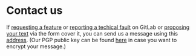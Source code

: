 # Contact us

If [requesting a feature](https://gitlab.com/lessbad/lessbad.gitlab.io#request-a-feature) or [reporting a techical fault](https://gitlab.com/lessbad/lessbad.gitlab.io#report-a-techical-fault) on GitLab or [proposing your text](https://cryptpad.fr/form/#/2/form/view/EXzsGzPZtxqY53YGk8cKhjwSaAQpbLh6I8MoCj7vkA8/) via the form cover it, you can send us a message using this [address](mailto:lessbad@vivaldi.net). (Our PGP public key can be found [here](https://gitlab.com/lessbad/lessbad.gitlab.io/-/blob/master/pub.key) in case you want to encrypt your message.)
